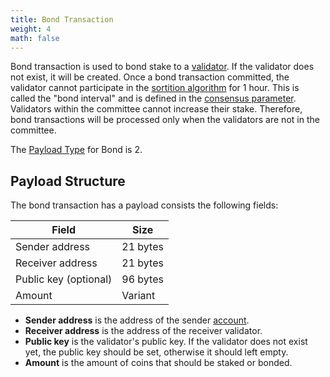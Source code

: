 ```yaml
---
title: Bond Transaction
weight: 4
math: false
---
```


Bond transaction is used to bond stake to a [validator](/protocol/blockchain/validator/).
If the validator does not exist, it will be created.
Once a bond transaction committed, the validator cannot participate in the
[sortition algorithm](/protocol/consensus/sortition/) for 1 hour.
This is called the "bond interval" and is defined in the
[consensus parameter](/protocol/consensus/parameters/).
Validators within the committee cannot increase their stake.
Therefore, bond transactions will be processed only when the validators are not in the committee.

The [Payload Type](/protocol/transaction/format/#payload-type) for Bond is 2.

## Payload Structure

The bond transaction has a payload consists the following fields:

| Field                 | Size     |
| --------------------- | -------- |
| Sender address        | 21 bytes |
| Receiver address      | 21 bytes |
| Public key (optional) | 96 bytes |
| Amount                | Variant  |

- **Sender address** is the address of the sender [account](/protocol/blockchain/account/).
- **Receiver address** is the address of the receiver validator.
- **Public key** is the validator's public key. If the validator does not exist yet,
  the public key should be set, otherwise it should left empty.
- **Amount** is the amount of coins that should be staked or bonded.
